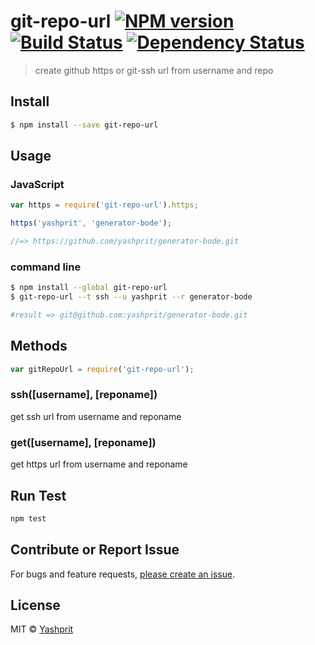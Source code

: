 #  git-repo-url [![NPM version][npm-image]][npm-url] [![Build Status][travis-image]][travis-url] [![Dependency Status][daviddm-url]][daviddm-image]

> create github https or git-ssh url from username and repo


## Install

```sh
$ npm install --save git-repo-url
```

## Usage

### JavaScript

```js
var https = require('git-repo-url').https;

https('yashprit', 'generator-bode'); 

//=> https://github.com/yashprit/generator-bode.git
```

### command line

```sh
$ npm install --global git-repo-url
$ git-repo-url --t ssh --u yashprit --r generator-bode

#result => git@github.com:yashprit/generator-bode.git
```

## Methods

```js
var gitRepoUrl = require('git-repo-url');

```

### ssh([username], [reponame])

get ssh url from username and reponame 

### get([username], [reponame])

get https url from username and reponame


## Run Test
```sh
npm test
```

## Contribute or Report Issue
For bugs and feature requests, [please create an issue][issue-url].

## License

MIT © [Yashprit](yashprit.github.io)


[issue-url]: https://github.com/yashprit/git-repo-url/issues
[npm-url]: https://npmjs.org/package/git-repo-url
[npm-image]: https://badge.fury.io/js/git-repo-url.svg
[travis-url]: https://travis-ci.org/yashprit/git-repo-url
[travis-image]: https://travis-ci.org/yashprit/git-repo-url.svg?branch=master
[daviddm-url]: https://david-dm.org/yashprit/git-repo-url.svg?theme=shields.io
[daviddm-image]: https://david-dm.org/yashprit/git-repo-url
